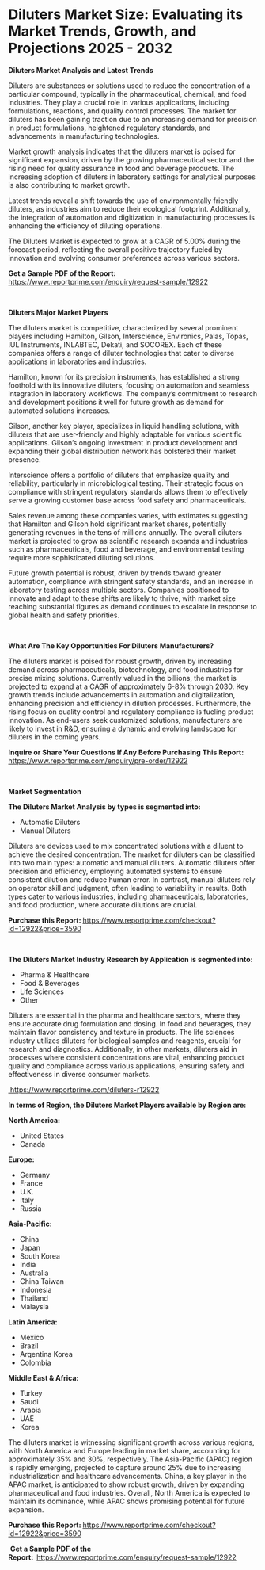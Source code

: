 <p><h1>Diluters Market Size: Evaluating its Market Trends, Growth, and Projections 2025 - 2032</h1></p><p><strong>Diluters Market Analysis and Latest Trends</strong></p>
<p><p>Diluters are substances or solutions used to reduce the concentration of a particular compound, typically in the pharmaceutical, chemical, and food industries. They play a crucial role in various applications, including formulations, reactions, and quality control processes. The market for diluters has been gaining traction due to an increasing demand for precision in product formulations, heightened regulatory standards, and advancements in manufacturing technologies.</p><p>Market growth analysis indicates that the diluters market is poised for significant expansion, driven by the growing pharmaceutical sector and the rising need for quality assurance in food and beverage products. The increasing adoption of diluters in laboratory settings for analytical purposes is also contributing to market growth. </p><p>Latest trends reveal a shift towards the use of environmentally friendly diluters, as industries aim to reduce their ecological footprint. Additionally, the integration of automation and digitization in manufacturing processes is enhancing the efficiency of diluting operations. </p><p>The Diluters Market is expected to grow at a CAGR of 5.00% during the forecast period, reflecting the overall positive trajectory fueled by innovation and evolving consumer preferences across various sectors.</p></p>
<p><strong>Get a Sample PDF of the Report:&nbsp;</strong> <a href="https://www.reportprime.com/enquiry/request-sample/12922?utm_campaign=4519&utm_medium=2&utm_source=Github&utm_content=ia&utm_term=17052025&utm_id=diluters">https://www.reportprime.com/enquiry/request-sample/12922</a></p>
<p>&nbsp;</p>
<p><strong>Diluters Major Market Players</strong></p>
<p><p>The diluters market is competitive, characterized by several prominent players including Hamilton, Gilson, Interscience, Environics, Palas, Topas, IUL Instruments, INLABTEC, Dekati, and SOCOREX. Each of these companies offers a range of diluter technologies that cater to diverse applications in laboratories and industries.</p><p>Hamilton, known for its precision instruments, has established a strong foothold with its innovative diluters, focusing on automation and seamless integration in laboratory workflows. The company’s commitment to research and development positions it well for future growth as demand for automated solutions increases.</p><p>Gilson, another key player, specializes in liquid handling solutions, with diluters that are user-friendly and highly adaptable for various scientific applications. Gilson’s ongoing investment in product development and expanding their global distribution network has bolstered their market presence.</p><p>Interscience offers a portfolio of diluters that emphasize quality and reliability, particularly in microbiological testing. Their strategic focus on compliance with stringent regulatory standards allows them to effectively serve a growing customer base across food safety and pharmaceuticals.</p><p>Sales revenue among these companies varies, with estimates suggesting that Hamilton and Gilson hold significant market shares, potentially generating revenues in the tens of millions annually. The overall diluters market is projected to grow as scientific research expands and industries such as pharmaceuticals, food and beverage, and environmental testing require more sophisticated diluting solutions.</p><p>Future growth potential is robust, driven by trends toward greater automation, compliance with stringent safety standards, and an increase in laboratory testing across multiple sectors. Companies positioned to innovate and adapt to these shifts are likely to thrive, with market size reaching substantial figures as demand continues to escalate in response to global health and safety priorities.</p></p>
<p>&nbsp;</p>
<p><strong>What Are The Key Opportunities For Diluters Manufacturers?</strong></p>
<p><p>The diluters market is poised for robust growth, driven by increasing demand across pharmaceuticals, biotechnology, and food industries for precise mixing solutions. Currently valued in the billions, the market is projected to expand at a CAGR of approximately 6-8% through 2030. Key growth trends include advancements in automation and digitalization, enhancing precision and efficiency in dilution processes. Furthermore, the rising focus on quality control and regulatory compliance is fueling product innovation. As end-users seek customized solutions, manufacturers are likely to invest in R&D, ensuring a dynamic and evolving landscape for diluters in the coming years.</p></p>
<p><strong>Inquire or Share Your Questions If Any Before Purchasing This Report:</strong> <a href="https://www.reportprime.com/enquiry/pre-order/12922?utm_campaign=4519&utm_medium=2&utm_source=Github&utm_content=ia&utm_term=17052025&utm_id=diluters">https://www.reportprime.com/enquiry/pre-order/12922</a></p>
<p>&nbsp;</p>
<p><strong>Market Segmentation</strong></p>
<p><strong>The Diluters Market Analysis by types is segmented into:</strong></p>
<p><ul><li>Automatic Diluters</li><li>Manual Diluters</li></ul></p>
<p><p>Diluters are devices used to mix concentrated solutions with a diluent to achieve the desired concentration. The market for diluters can be classified into two main types: automatic and manual diluters. Automatic diluters offer precision and efficiency, employing automated systems to ensure consistent dilution and reduce human error. In contrast, manual diluters rely on operator skill and judgment, often leading to variability in results. Both types cater to various industries, including pharmaceuticals, laboratories, and food production, where accurate dilutions are crucial.</p></p>
<p><strong>Purchase this Report:&nbsp;</strong><a href="https://www.reportprime.com/checkout?id=12922&price=3590&utm_campaign=4519&utm_medium=2&utm_source=Github&utm_content=ia&utm_term=17052025&utm_id=diluters">https://www.reportprime.com/checkout?id=12922&price=3590</a></p>
<p>&nbsp;</p>
<p><strong>The Diluters Market Industry Research by Application is segmented into:</strong></p>
<p><ul><li>Pharma & Healthcare</li><li>Food & Beverages</li><li>Life Sciences</li><li>Other</li></ul></p>
<p><p>Diluters are essential in the pharma and healthcare sectors, where they ensure accurate drug formulation and dosing. In food and beverages, they maintain flavor consistency and texture in products. The life sciences industry utilizes diluters for biological samples and reagents, crucial for research and diagnostics. Additionally, in other markets, diluters aid in processes where consistent concentrations are vital, enhancing product quality and compliance across various applications, ensuring safety and effectiveness in diverse consumer markets.</p></p>
<p><a href="https://www.reportprime.com/diluters-r12922?utm_campaign=4519&utm_medium=2&utm_source=Github&utm_content=ia&utm_term=17052025&utm_id=diluters">&nbsp;https://www.reportprime.com/diluters-r12922</a></p>
<p><strong>In terms of Region, the Diluters Market Players available by Region are:</strong></p>
<p>
    <p> <strong> North America: </strong>
        <ul>
            <li>United States</li>
            <li>Canada</li>
        </ul>
        </p> 
    <p> <strong> Europe: </strong>
        <ul>
            <li>Germany</li>
            <li>France</li>
            <li>U.K.</li>
            <li>Italy</li>
            <li>Russia</li>
        </ul>
        </p> 
    <p> <strong> Asia-Pacific: </strong>
        <ul>
            <li>China</li>
            <li>Japan</li>
            <li>South Korea</li>
            <li>India</li>
            <li>Australia</li>
            <li>China Taiwan</li>
            <li>Indonesia</li>
            <li>Thailand</li>
            <li>Malaysia</li>
        </ul>
        </p> 
    <p> <strong> Latin America: </strong>
        <ul>
            <li>Mexico</li>
            <li>Brazil</li>
            <li>Argentina Korea</li>
            <li>Colombia</li>
        </ul>
        </p> 
    <p> <strong> Middle East & Africa: </strong>
        <ul>
            <li>Turkey</li>
            <li>Saudi</li>
            <li>Arabia</li>
            <li>UAE</li>
            <li>Korea</li>
        </ul>
    </p>
    </p>
<p><p>The diluters market is witnessing significant growth across various regions, with North America and Europe leading in market share, accounting for approximately 35% and 30%, respectively. The Asia-Pacific (APAC) region is rapidly emerging, projected to capture around 25% due to increasing industrialization and healthcare advancements. China, a key player in the APAC market, is anticipated to show robust growth, driven by expanding pharmaceutical and food industries. Overall, North America is expected to maintain its dominance, while APAC shows promising potential for future expansion.</p></p>
<p><strong>Purchase this Report: </strong><a href="https://www.reportprime.com/checkout?id=12922&price=3590&utm_campaign=4519&utm_medium=2&utm_source=Github&utm_content=ia&utm_term=17052025&utm_id=diluters">https://www.reportprime.com/checkout?id=12922&price=3590</a></p>
<p>&nbsp;<strong>Get a Sample PDF of the Report:&nbsp;&nbsp;</strong><a href="https://www.reportprime.com/enquiry/request-sample/12922?utm_campaign=4519&utm_medium=2&utm_source=Github&utm_content=ia&utm_term=17052025&utm_id=diluters">https://www.reportprime.com/enquiry/request-sample/12922</a></p>
<p><strong></strong></p>
<p><p></p><p></p><p></p></p>